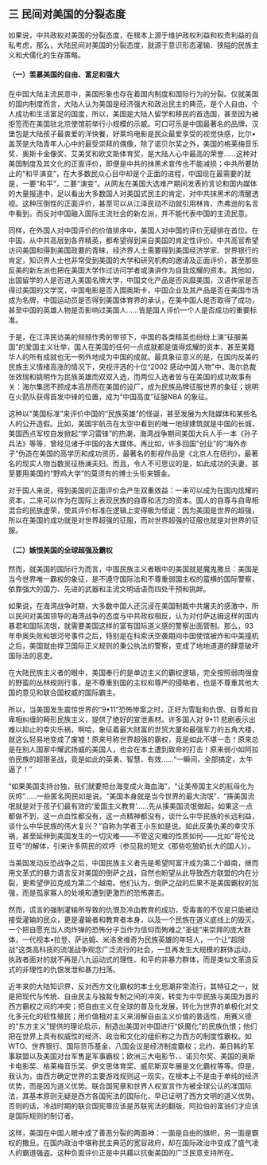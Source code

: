## 三 民间对美国的分裂态度
如果说，中共政权对美国的分裂态度，在根本上源于维护政权利益和权贵利益的自私考虑，那么，大陆民间对美国的分裂态度，就源于意识形态灌输、狭隘的民族主义和犬儒化的生存策略。

#### （一）羡慕美国的自由、富足和强大

在中国大陆主流民意中，美国形象也存在着国内制度和国际行为的分裂。仅就美国的国内制度而言，大陆人认为美国是经济强大和政治民主的典范，是个人自由、个人成功和生活富足的国度，所以，美国是大陆人留学和移民的首选国，甚至因为被拒签而在美国驻北京使馆前举行小规模的示威。可口可乐是中国最著名的品牌，汉堡包是大陆孩子最衷爱的洋快餐，好莱坞电影是民众最爱享受的视觉快感，比尔•盖茨是大陆青年人心中的最受崇拜的偶像，除了诺贝尔奖之外，美国的格莱梅音乐奖、奥斯卡金像奖、艾美奖和欧文斯体育奖，是大陆人心中最高的荣誉……这种对美国制度及其文化的正面评价，即便是中共的抹黑术宣传也不能减损；中共所要防止的“和平演变”，在大多数民众心目中却是个正面的进程，中国现在最需要的就是，一要“和平”，二要“演变”。从网友在美国大选难产期间发表的言论和国内媒体的大量报道中，足以看出大多数国人对美国式民主的肯定，对中共抹黑术的清醒透视。这种压倒性的正面评价，甚至可以从江泽民动不动就引用林肯、杰弗逊的名言中看到。而反对中国融入国际主流社会的新左派，并不能代表中国的主流民意。

同样，在外国人对中国评价的价值排序中，美国人对中国的评价无疑排在首位。在中国，从中共高层到各界精英，都希望得到来自美国的肯定性评价。中共高官希望访问美国和得到美国政要的青睐，经济界人士需要得到美国经济学家、世界银行的肯定，知识界人士也非常受到美国的大学和研究机构的邀请及正面评价，甚至那些反美的新左派也把在美国大学作过访问学者或演讲作为自我炫耀的资本。其他如，出国留学的人是否进入美国名牌大学，中国文化产品是否风靡美国，汉语作家是否得过美国的文学奖，中国电影是否入围奥斯卡，中国企业及其产品是否在美国市场成为名牌，中国运动员是否得到美国体育界的承认，在美中国人是否取得了成功，甚至中国的英雄人物是否影响过美国人……皆是国人评价一个人是否成功的重要标准。

于是，在江泽民访美的频频作秀的带领下，中国的各类精英也纷纷上演“征服美国”的爱国主义壮举，国人在美国的任何一点成就都是值得炫耀的资本，甚至美籍华人的所有成就也无一例外地成为中国的成就。最具象征意义的是，在国内反美的民族主义情绪高涨的情况下，央视评选的十位“2002 感动中国人物”中，海尔总裁张效瑞和姚明作为民族英雄而双双入选，而两位入选者皆与在美国的成功故事有关：海尔集团不顾成本高昂而在美国的设厂，成为民族品牌征服世界的象征；姚明在火箭队获得首发中锋的位置，成为“中国高度”征服NBA 的象征。

这种以“美国标准”来评价中国的“民族英雄”的怪诞，甚至发展为大陆媒体和某些名人的公开造假。比如，美国宇航员在太空中看到的唯一地球建筑就是中国的长城，美国西点军校自发掀起“学习雷锋”的热潮，海湾战争期间美国大兵人手一本《孙子兵法》等等，曾经见诸于中国的各大媒体。再比如，许多回国“创业”的“海外赤子”伪造在美国的高学历和成功资历，最著名的影视作品是《北京人在纽约》，最著名的现实人物当数吴征杨澜夫妇。而且，令人不可思议的是，如此成功的夫妻，甚至要用美国的“野鸡大学”的莫须有的博士头衔来镀金。

对于国人来说，得到美国的正面评价会产生双重效益：一来可以成为在国内炫耀的资本，二来可以作为在国际上表现民族的自尊和活力的资本。国人的自尊与自卑相混合的民族虚荣，使其评价标准在逻辑上变得极为怪诞：因为美国是世界的超强，所以在美国的成功就是对世界超强的征服，而对世界超强的征服也就是对世界的征服。

#### （二）嫉恨美国的全球超强及霸权

然而，就美国的国际行为而言，中国民族主义者眼中的美国就是魔鬼撒旦：美国是当今世界唯一霸权的象征，是不遵守国际法和不尊重弱国主权的蛮横的国际警察，依靠强大的国力、先进的武器和主流文明话语而四处干预和挑衅。

如果说，在海湾战争时期，大多数中国人还沉浸在美国制裁中共屠夫的感激中，所以民间对美国领导的海湾战争的态度与中共政权相反，认为对付萨达姆这样的国内暴君和国际流氓，就需要美国这样的富有国际道义感的警察出面管制。那么，93 年申奥失败和银河号事件之后，特别是在科索沃空袭期间中国使馆被炸和中美撞机之后，美国就由捍卫国际正义规则的秉公执法的警察，变成了地地道道的肆意破坏国际法的恶吏。

在大陆民族主义者的眼中，美国奉行的是单边主义的霸权逻辑，完全按照弱肉强食的野蛮的丛林规则行事，是不尊重别国的主权和尊严的侵略者，也是不尊重其他大国的意见和联合国权威的国际霸主。

所以，当美国发生震惊世界的“9•11”恐怖惨案之时，正好为雪耻和仇恨、自尊和自卑相纠缠的畸形民族主义，提供了绝好的宣泄素材。许多国人对 9•11 悲剧表示出难以抑止的幸灾乐祸，啊哈，象征着最大财富的世贸大厦和最强军力的五角大楼，就这么轻易地变成了废墟！原来号称世界超强的霸权，竟是如此不堪一击！原来总是在别人国家中耀武扬威的美国人，也会在本土遭到致命的打击！原来弱小如阿拉伯民族的超限圣战，竟是如此的英勇、智慧、有效……“一瞬间，全部搞定，太牛逼了！”

“如果美国支持台独，我们就要把台海变成火海血海”，“让美帝国主义的航母化为灰烬”……一些匿名网民如是说。“美国本身就是当今世界的最大流氓”、“揍美国流氓就是对于孩子们最有效的‘爱国主义教育’……先从揍美国流氓做起，如果这一点都做不到，这一点血性都没有，这一点精神都没有，谈什么中华民族的长远利益，谈什么中华民族的伟大复兴？”自称为学者王小东如是说。如此反美仇美的幸灾乐祸，甚至延伸到美国发生的一切灾难——不管这灾难的性质如何——比如“哥伦比亚号”的解体，引来许多网民的欢呼（参见我的短文《那些吃狼奶长大的国人》）。

当美国发动反恐战争之后，中国民族主义者先是希望阿富汗成为第二个越南，继而用文革式的暴力语言反对美国的倒萨之战，自然也盼望从此导致西方联盟的内在分裂，更希望伊拉克成为第二个越南。他们认为，倒萨之战的后果不是美国霸权的加强，而是孤家寡人的处境和遭到更激烈的恐怖袭击。

然而，谎言的强制灌输所导致的仇恨及冷血教育的成功，受毒害的不仅是只能被动接受灌输的民众，更是灌输者和教育者本身，以及一个民族在道义底线上的毁灭。一个把自愿充当人肉炸弹的恐怖分子当作为信仰而殉难之“圣徒”来崇拜的庞大群体，一代视本•拉登、萨达姆、米洛舍维奇为民族英雄的年轻人，一个让“超限战”这类高科技的流氓战争观念广泛流行的社会，一旦再发生大规模的群体运动，执政者面对的就不再是八九运动式的理性、和平的非暴力群体，而是类似文革造反式的非理性的仇恨发泄和暴力扫荡。

近年来的大陆知识界，反对西方文化霸权的本土化思潮非常流行，其特征之一，就是把现代与传统、自由民主与独裁专制之间的冲突，转变为中华民族与美国为首的西方霸权之间的冲突；把自由主义在全球的普及化发展，转化为世界的单极化对文化多元化的软性殖民；用价值相对主义来消解自由主义价值的普适性，用赛义德的“东方主义”提供的理论启示，制造出美国对中国进行“妖魔化”的民族仇恨；他们把在世界上具有权威性的经济、政治和文化的组织称之为西方的制度性霸权。如 WTO、世界银行、国际货币基金、八国会议是经济制度霸权；北约、美日韩的军事联盟以及美国对台军售是军事霸权；欧洲三大电影节、、诺贝尔奖、美国的奥斯卡电影奖、格莱梅音乐奖、伊文思体育奖、威尼斯双年展是文化霸权等等。但是，我认为，由西方确定世界的主要游戏规则这一现实，在根本上不是由于单纯的经济优势，而是因为道义优势。联合国宪章和世界人权宣言作为被全球公认的准国际法，其基本原则无疑是西方各国宪法的国际化，早已证明了西方文明的道义优势。否则的话，冷战时期的联合国宪章应该是苏联宪法的翻版，阿拉伯的富翁们才应该是国际规则的制订者。

这样，美国在中国人眼中成了善恶分裂的两面神：一面是自由的旗帜，另一面是霸权的撒旦。在国内政治中堪称民主典范的宽容政府，却在国际政治中变成了盛气凌人的霸道强盗。这种负面评价正是中共藉以抗衡美国的广泛民意支持所在。